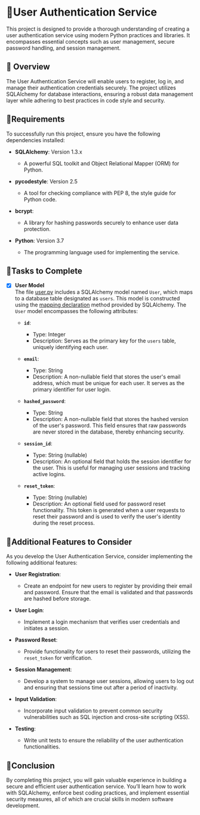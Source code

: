 # 🧮User Authentication Service

This project is designed to provide a thorough understanding of creating a user authentication service using modern Python practices and libraries. It encompasses essential concepts such as user management, secure password handling, and session management.

## 🧮 Overview

The User Authentication Service will enable users to register, log in, and manage their authentication credentials securely. The project utilizes SQLAlchemy for database interactions, ensuring a robust data management layer while adhering to best practices in code style and security.

## 🧮Requirements

To successfully run this project, ensure you have the following dependencies installed:

- **SQLAlchemy**: Version 1.3.x
  - A powerful SQL toolkit and Object Relational Mapper (ORM) for Python.
  
- **pycodestyle**: Version 2.5
  - A tool for checking compliance with PEP 8, the style guide for Python code.

- **bcrypt**: 
  - A library for hashing passwords securely to enhance user data protection.

- **Python**: Version 3.7
  - The programming language used for implementing the service.

## 🧮Tasks to Complete

- [x] **User Model**  
  The file [user.py](user.py) includes a SQLAlchemy model named `User`, which maps to a database table designated as `users`. This model is constructed using the [mapping declaration](https://docs.sqlalchemy.org/en/13/orm/tutorial.html#declare-a-mapping) method provided by SQLAlchemy. The `User` model encompasses the following attributes:

  - **`id`**: 
    - Type: Integer
    - Description: Serves as the primary key for the `users` table, uniquely identifying each user.

  - **`email`**: 
    - Type: String
    - Description: A non-nullable field that stores the user's email address, which must be unique for each user. It serves as the primary identifier for user login.

  - **`hashed_password`**: 
    - Type: String
    - Description: A non-nullable field that stores the hashed version of the user's password. This field ensures that raw passwords are never stored in the database, thereby enhancing security.

  - **`session_id`**: 
    - Type: String (nullable)
    - Description: An optional field that holds the session identifier for the user. This is useful for managing user sessions and tracking active logins.

  - **`reset_token`**: 
    - Type: String (nullable)
    - Description: An optional field used for password reset functionality. This token is generated when a user requests to reset their password and is used to verify the user's identity during the reset process.

## 🧮Additional Features to Consider

As you develop the User Authentication Service, consider implementing the following additional features:

- **User Registration**: 
  - Create an endpoint for new users to register by providing their email and password. Ensure that the email is validated and that passwords are hashed before storage.

- **User Login**: 
  - Implement a login mechanism that verifies user credentials and initiates a session.

- **Password Reset**: 
  - Provide functionality for users to reset their passwords, utilizing the `reset_token` for verification.

- **Session Management**: 
  - Develop a system to manage user sessions, allowing users to log out and ensuring that sessions time out after a period of inactivity.

- **Input Validation**: 
  - Incorporate input validation to prevent common security vulnerabilities such as SQL injection and cross-site scripting (XSS).

- **Testing**: 
  - Write unit tests to ensure the reliability of the user authentication functionalities.

## 🧮Conclusion

By completing this project, you will gain valuable experience in building a secure and efficient user authentication service. You’ll learn how to work with SQLAlchemy, enforce best coding practices, and implement essential security measures, all of which are crucial skills in modern software development.


